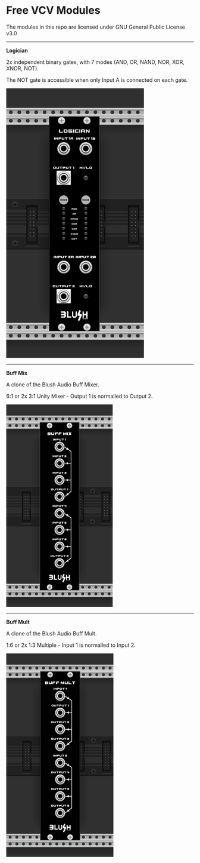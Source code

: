 # Free VCV Modules
The modules in this repo are licensed under GNU General Public License v3.0
***
	
**Logician**

2x independent binary gates, with 7 modes (AND, OR, NAND, NOR, XOR, XNOR, NOT).

The NOT gate is accessible when only Input A is connected on each gate.

![BuffMix](https://github.com/BlushAudioLab/BlushAudioVCVFreeModules/blob/master/Screenshots/logician.png)

***

**Buff Mix**

A clone of the Blush Audio Buff Mixer.

6:1 or 2x 3:1 Unity Mixer - Output 1 is normalled to Output 2.

![BuffMix](https://github.com/BlushAudioLab/BlushAudioVCVFreeModules/blob/master/Screenshots/buffmix.png)

***
	
**Buff Mult**

A clone of the Blush Audio Buff Mult.
 
1:6 or 2x 1:3 Multiple - Input 1 is normalled to Input 2.

![BuffMix](https://github.com/BlushAudioLab/BlushAudioVCVFreeModules/blob/master/Screenshots/buffmult.png)

